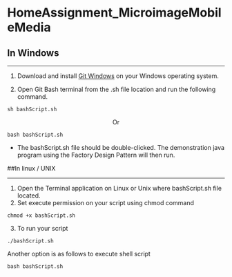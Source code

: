 # HomeAssignment_MicroimageMobileMedia

## In Windows

---
1. Download and install [Git Windows](https://git-scm.com/download/win) on your Windows operating system.

2. Open Git Bash terminal from the .sh file location and run the following command.

``` shell
sh bashScript.sh
```
<center> Or </center>

``` shell
bash bashScript.sh
```
* The bashScript.sh file should be double-clicked. The demonstration java program using the Factory Design Pattern will then run.


##In linux / UNIX

---
1. Open the Terminal application on Linux or Unix where bashScript.sh file located.
2. Set execute permission on your script using chmod command
```shell
chmod +x bashScript.sh
```
3. To run your script
```shell
./bashScript.sh
```
Another option is as follows to execute shell script
```shell
bash bashScript.sh
```
